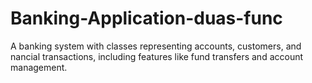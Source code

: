 # Banking-Application-duas-func
A banking system with classes representing accounts, customers, and nancial transactions, including features like fund transfers and account management.
